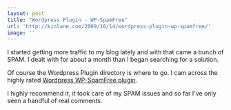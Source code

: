 ```yaml
---
layout: post
title: "Wordpress Plugin - WP-SpamFree"
url: 'http://kinlane.com/2009/10/14/wordpress-plugin-wp-spamfree/'
image: ''
---
```


I started getting more traffic to my blog lately and with that came a bunch of SPAM. I dealt with for about a month than I began searching for a solution.

Of course the Wordpress Plugin directory is where to go. I cam across the highly rated [Wordpress WP-SpamFree plugin][1].

I highly recommend it, it took care of my SPAM issues and so far I've only seen a handful of real comments.

   [1]: http://www.hybrid6.com/webgeek/plugins/wp-spamfree
